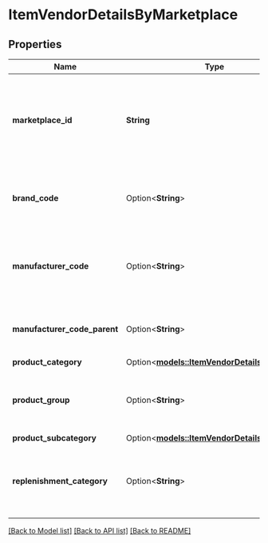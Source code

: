 # ItemVendorDetailsByMarketplace

## Properties

Name | Type | Description | Notes
------------ | ------------- | ------------- | -------------
**marketplace_id** | **String** | Amazon marketplace identifier. To find the ID for your marketplace, refer to [Marketplace IDs](https://developer-docs.amazon.com/sp-api/docs/marketplace-ids). | 
**brand_code** | Option<**String**> | The brand code that is associated with an Amazon catalog item. | [optional]
**manufacturer_code** | Option<**String**> | The manufacturer code that is associated with an Amazon catalog item. | [optional]
**manufacturer_code_parent** | Option<**String**> | The parent vendor code of the manufacturer code. | [optional]
**product_category** | Option<[**models::ItemVendorDetailsCategory**](ItemVendorDetailsCategory.md)> |  | [optional]
**product_group** | Option<**String**> | The product group that is associated with an Amazon catalog item. | [optional]
**product_subcategory** | Option<[**models::ItemVendorDetailsCategory**](ItemVendorDetailsCategory.md)> |  | [optional]
**replenishment_category** | Option<**String**> | The replenishment category that is associated with an Amazon catalog item. | [optional]

[[Back to Model list]](../README.md#documentation-for-models) [[Back to API list]](../README.md#documentation-for-api-endpoints) [[Back to README]](../README.md)


